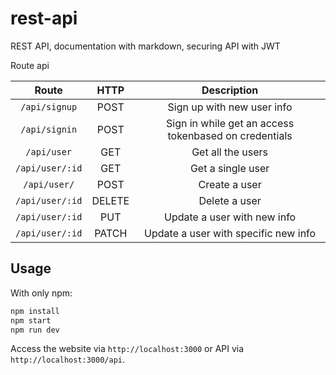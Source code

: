 # rest-api
REST API, documentation with markdown, securing API with JWT

Route api

| Route |  HTTP | Description |
|:---------:|:-------:|:-------:|
|`/api/signup`|POST|Sign up with new user info|
|`/api/signin`|POST|Sign in while get an access tokenbased on credentials|
|`/api/user`|GET|Get all the users|
|`/api/user/:id`|GET|Get a single user|
|`/api/user/`|POST|Create a user|
|`/api/user/:id`|DELETE|Delete a user|
|`/api/user/:id`|PUT|Update a user with new info|
|`/api/user/:id`|PATCH|Update a user with specific new info|


## Usage
With only npm:

```sh
npm install
npm start
npm run dev
```

Access the website via `http://localhost:3000` or API via `http://localhost:3000/api`.
